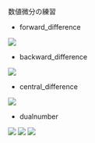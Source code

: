 数値微分の練習

* forward_difference
<img src="https://latex.codecogs.com/gif.latex?f'(x)&space;\approx&space;\frac{f(x&plus;h)-f(x)}{h}" />

* backward_difference
<img src="https://latex.codecogs.com/gif.latex?f'(x)&space;\approx&space;\frac{f(x)-f(x-h)}{h}" />

* central_difference
<img src="https://latex.codecogs.com/gif.latex?f'(x)&space;\approx&space;\frac{f(x&plus;h)-f(x-h)}{2h}" />

* dualnumber
<img src="https://latex.codecogs.com/gif.latex?\epsilon=\begin{pmatrix}&space;0&space;&&space;1\\&space;0&space;&&space;0&space;\end{pmatrix}\neq\begin{pmatrix}&space;0&space;&&space;0\\&space;0&space;&&space;0&space;\end{pmatrix}" />
<img src="https://latex.codecogs.com/gif.latex?\epsilon^2=\begin{pmatrix}&space;0&space;&&space;0\\&space;0&space;&&space;0&space;\end{pmatrix}" />
<img src="https://latex.codecogs.com/gif.latex?f(x&plus;\epsilon)=\begin{pmatrix}&space;f(x)&space;&&space;f'(x)\\&space;0&space;&&space;f(x)&space;\end{pmatrix}" />
